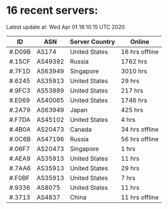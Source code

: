 # 16 recent servers:

Latest update at: Wed Apr 01 18:10:15 UTC 2020

| ID | ASN | Server Country | Online |
| -- | --- | -------------- | ------ |
| #.D09B | AS174 | United States | 16 hrs offline |
| #.15CF | AS49392 | Russia | 1762 hrs |
| #.7F1D | AS63949 | Singapore | 3010 hrs |
| #.6245 | AS35913 | United States | 29 hrs |
| #.9FC3 | AS53889 | United States | 217 hrs |
| #.E069 | AS40065 | United States | 1746 hrs |
| #.2A79 | AS63949 | Japan | 425 hrs |
| #.F7DA | AS45102 | United States | 4 hrs |
| #.4B0A | AS20473 | Canada | 34 hrs offline |
| #.0C6B | AS47196 | Russia | 56 hrs offline |
| #.06F7 | AS20473 | Singapore | 1 hrs |
| #.AEA9 | AS35913 | United States | 11 hrs |
| #.7AA6 | AS35913 | United States | 29 hrs |
| #.F0BF | AS35913 | United States | 7 hrs |
| #.9336 | AS8075 | United States | 11 hrs |
| #.3713 | AS4837 | China | 11 hrs offline |

